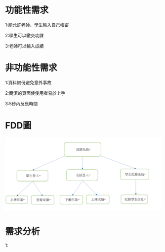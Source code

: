 # 功能性需求

1:能允許老師、學生輸入自己帳密

2:學生可以繳交功課

3:老師可以輸入成績

# 非功能性需求

1:資料備份避免意外事故

2:簡潔的頁面使使用者易於上手

3:5秒內反應時間

# FDD圖
![PERT](FDD.png "FDD圖")

# 需求分析
1:
